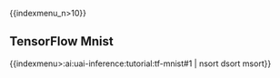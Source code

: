 {{indexmenu_n>10}}

## TensorFlow Mnist

{{indexmenu>:ai:uai-inference:tutorial:tf-mnist#1 | nsort dsort msort}}
